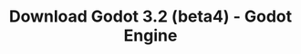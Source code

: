 ---
# Generated by /tools/generators/src/download_archive_generator !!! do not edit by hand !!!
title: 'Download Godot 3.2 (beta4) - Godot Engine'
type: 'download/archive'
name: '3.2'
flavor: 'beta4'
release_date: '2019-12-18T03:00:00-00:00'
release_notes: 'article/dev-snapshot-godot-3-2-beta-4/'
primaryPlatforms:
  - 'android.apk'
  - 'linux.64'
  - 'macos.universal'
  - 'windows.64'
  - 'linux_server.headless.64'
  - 'web'
  - 'templates'
links:
  android.apk:
    name: 'android.apk'
    title: 'Android'
    caption: 'APK Universal (ARM64 + ARMv7 + x86_64 + x86)'
    tags:
      - 'APK download'
      - 'ARM64/v7'
      - 'x86 (64 & 32 bit)'
    hosts:
      github_builds:
        regular: 'https://github.com/godotengine/godot-builds/releases/download/3.2-beta4/Godot_v3.2-beta4_android_editor.apk'
        mono: '#'
      github:
        regular: 'https://github.com/godotengine/godot/releases/download/3.2-beta4/Godot_v3.2-beta4_android_editor.apk'
        mono: '#'
  linux.64:
    name: 'linux.64'
    title: 'Linux'
    caption: 'Padrão (x86_64)'
    tags:
      - '64 bit'
    hosts:
      github_builds:
        regular: 'https://github.com/godotengine/godot-builds/releases/download/3.2-beta4/Godot_v3.2-beta4_x11.64.zip'
        mono: 'https://github.com/godotengine/godot-builds/releases/download/3.2-beta4/Godot_v3.2-beta4_mono_x11_64.zip'
      github:
        regular: 'https://github.com/godotengine/godot/releases/download/3.2-beta4/Godot_v3.2-beta4_x11.64.zip'
        mono: 'https://github.com/godotengine/godot/releases/download/3.2-beta4/Godot_v3.2-beta4_mono_x11_64.zip'
  macos.universal:
    name: 'macos.universal'
    title: 'macOS'
    caption: 'Universal (x86_64 + Silício da Apple)'
    tags:
      - 'Intel/Apple Silicon'
      - '64 bit'
    hosts:
      github_builds:
        regular: 'https://github.com/godotengine/godot-builds/releases/download/3.2-beta4/Godot_v3.2-beta4_osx.universal.zip'
        mono: 'https://github.com/godotengine/godot-builds/releases/download/3.2-beta4/Godot_v3.2-beta4_mono_osx.universal.zip'
      github:
        regular: 'https://github.com/godotengine/godot/releases/download/3.2-beta4/Godot_v3.2-beta4_osx.universal.zip'
        mono: 'https://github.com/godotengine/godot/releases/download/3.2-beta4/Godot_v3.2-beta4_mono_osx.universal.zip'
  windows.64:
    name: 'windows.64'
    title: 'Windows'
    caption: 'Padrão (x86_64)'
    tags:
      - '64 bit'
    hosts:
      github_builds:
        regular: 'https://github.com/godotengine/godot-builds/releases/download/3.2-beta4/Godot_v3.2-beta4_win64.exe.zip'
        mono: 'https://github.com/godotengine/godot-builds/releases/download/3.2-beta4/Godot_v3.2-beta4_mono_win64.zip'
      github:
        regular: 'https://github.com/godotengine/godot/releases/download/3.2-beta4/Godot_v3.2-beta4_win64.exe.zip'
        mono: 'https://github.com/godotengine/godot/releases/download/3.2-beta4/Godot_v3.2-beta4_mono_win64.zip'
  linux_server.headless.64:
    name: 'linux_server.headless.64'
    title: 'Linux Server'
    caption: 'Headless (x86_64)'
    tags:
      - '64 bit'
      - 'Headless'
    hosts:
      github_builds:
        regular: 'https://github.com/godotengine/godot-builds/releases/download/3.2-beta4/Godot_v3.2-beta4_linux_headless.64.zip'
        mono: 'https://github.com/godotengine/godot-builds/releases/download/3.2-beta4/Godot_v3.2-beta4_mono_linux_headless_64.zip'
      github:
        regular: 'https://github.com/godotengine/godot/releases/download/3.2-beta4/Godot_v3.2-beta4_linux_headless.64.zip'
        mono: 'https://github.com/godotengine/godot/releases/download/3.2-beta4/Godot_v3.2-beta4_mono_linux_headless_64.zip'
  web:
    name: 'web'
    title: 'Editor Web'
    caption: ''
    tags:
      - 'Self-hosted'
      - 'Cross-platform'
    hosts:
      github_builds:
        regular: 'https://github.com/godotengine/godot-builds/releases/download/3.2-beta4/Godot_v3.2-beta4_web_editor.zip'
        mono: '#'
      github:
        regular: 'https://github.com/godotengine/godot/releases/download/3.2-beta4/Godot_v3.2-beta4_web_editor.zip'
        mono: '#'
  linux.32:
    name: 'linux.32'
    title: 'Linux'
    caption: 'Padrão (x86)'
    tags:
      - '32 bit'
    hosts:
      github_builds:
        regular: 'https://github.com/godotengine/godot-builds/releases/download/3.2-beta4/Godot_v3.2-beta4_x11.32.zip'
        mono: 'https://github.com/godotengine/godot-builds/releases/download/3.2-beta4/Godot_v3.2-beta4_mono_x11_32.zip'
      github:
        regular: 'https://github.com/godotengine/godot/releases/download/3.2-beta4/Godot_v3.2-beta4_x11.32.zip'
        mono: 'https://github.com/godotengine/godot/releases/download/3.2-beta4/Godot_v3.2-beta4_mono_x11_32.zip'
  windows.32:
    name: 'windows.32'
    title: 'Windows'
    caption: 'Padrão (x86)'
    tags:
      - '32 bit'
    hosts:
      github_builds:
        regular: 'https://github.com/godotengine/godot-builds/releases/download/3.2-beta4/Godot_v3.2-beta4_win32.exe.zip'
        mono: 'https://github.com/godotengine/godot-builds/releases/download/3.2-beta4/Godot_v3.2-beta4_mono_win32.zip'
      github:
        regular: 'https://github.com/godotengine/godot/releases/download/3.2-beta4/Godot_v3.2-beta4_win32.exe.zip'
        mono: 'https://github.com/godotengine/godot/releases/download/3.2-beta4/Godot_v3.2-beta4_mono_win32.zip'
  linux_server.64:
    name: 'linux_server.64'
    title: 'Servidor Linux'
    caption: 'Padrão (x86_64)'
    tags:
      - '64 bit'
    hosts:
      github_builds:
        regular: 'https://github.com/godotengine/godot-builds/releases/download/3.2-beta4/Godot_v3.2-beta4_linux_server.64.zip'
        mono: 'https://github.com/godotengine/godot-builds/releases/download/3.2-beta4/Godot_v3.2-beta4_mono_linux_server_64.zip'
      github:
        regular: 'https://github.com/godotengine/godot/releases/download/3.2-beta4/Godot_v3.2-beta4_linux_server.64.zip'
        mono: 'https://github.com/godotengine/godot/releases/download/3.2-beta4/Godot_v3.2-beta4_mono_linux_server_64.zip'
  aar_library:
    name: 'aar_library'
    title: 'Biblioteca de AAR'
    caption: ''
    tags:
      - 'Android plugins'
      - 'Java'
      - 'Kotlin'
    hosts:
      github_builds:
        regular: 'https://github.com/godotengine/godot-builds/releases/download/3.2-beta4/godot-lib.3.2.beta4.release.aar'
        mono: 'https://github.com/godotengine/godot-builds/releases/download/3.2-beta4/godot-lib.3.2.beta4.mono.release.aar'
      github:
        regular: 'https://github.com/godotengine/godot/releases/download/3.2-beta4/godot-lib.3.2.beta4.release.aar'
        mono: 'https://github.com/godotengine/godot/releases/download/3.2-beta4/godot-lib.3.2.beta4.mono.release.aar'
  templates:
    name: 'templates'
    title: 'Modelos de exportação'
    caption: ''
    tags:
      - 'Utilizado para exportar os seus jogos para todas as plataformas suportadas'
    hosts:
      github_builds:
        regular: 'https://github.com/godotengine/godot-builds/releases/download/3.2-beta4/Godot_v3.2-beta4_export_templates.tpz'
        mono: 'https://github.com/godotengine/godot-builds/releases/download/3.2-beta4/Godot_v3.2-beta4_mono_export_templates.tpz'
      github:
        regular: 'https://github.com/godotengine/godot/releases/download/3.2-beta4/Godot_v3.2-beta4_export_templates.tpz'
        mono: 'https://github.com/godotengine/godot/releases/download/3.2-beta4/Godot_v3.2-beta4_mono_export_templates.tpz'
---